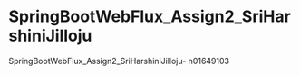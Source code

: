 # SpringBootWebFlux_Assign2_SriHarshiniJilloju
SpringBootWebFlux_Assign2_SriHarshiniJilloju- n01649103
